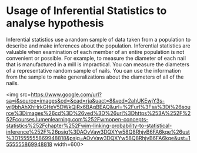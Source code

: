 # Usage of Inferential Statistics to analyse hypothesis

Inferential statistics use a random sample of data taken from a population to describe and make inferences about the population. Inferential statistics are valuable when examination of each member of an entire population is not convenient or possible. 
For example, to measure the diameter of each nail that is manufactured in a mill is impractical. 
You can measure the diameters of a representative random sample of nails. 
You can use the information from the sample to make generalizations about the diameters of all of the nails.

<img src=https://www.google.com/url?sa=i&source=images&cd=&cad=rja&uact=8&ved=2ahUKEwjY3s-wj9bhAhXhHrkGHeV5DWkQjRx6BAgBEAQ&url=%2Furl%3Fsa%3Di%26source%3Dimages%26cd%3D%26ved%3D%26url%3Dhttps%253A%252F%252Fcourses.lumenlearning.com%252Fwmopen-concepts-statistics%252Fchapter%252Fwim-linking-probability-to-statistical-inference%252F%26psig%3DAOvVaw3DQXYw58Q8RhjvB6FA6kqe%26ust%3D1555555869948818&psig=AOvVaw3DQXYw58Q8RhjvB6FA6kqe&ust=1555555869948818 width=600>
